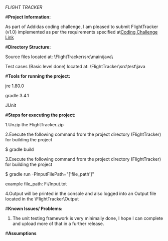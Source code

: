*FLIGHT TRACKER*

#**Project Information:**

As part of Addidas coding challenge, I am pleased to submit FlightTracker (v1.0) implemented as per the requirements specified at[Coding Challenge Link](https://bitbucket.org/adigsd/backend-flitetrakr)

#**Directory Structure:**

Source files located at: \FlightTracker\src\main\java\

Test cases (Basic level done) located at: \FlightTracker\src\test\java

#**Tools for running the project:**

jre 1.80.0

gradle 3.4.1

JUnit


#**Steps for executing the project:**

1.Unzip the FlightTracker.zip

2.Execute the following command from the project directory (FlightTracker) for building the project

$ gradle build
 
3.Execute the following command from the project directory (FlightTracker) for building the project

$ gradle run -PInputFilePath="['file_path']"

example file_path: F:/Input.txt

4.Output will be printed in the console and also logged into an Output file located in the \FlightTracker\Output

#**Known Issues/ Problems:**

1. The unit testing framework is very minimally done, I hope I can complete and upload more of that in a further release.


#**Assumptions**
